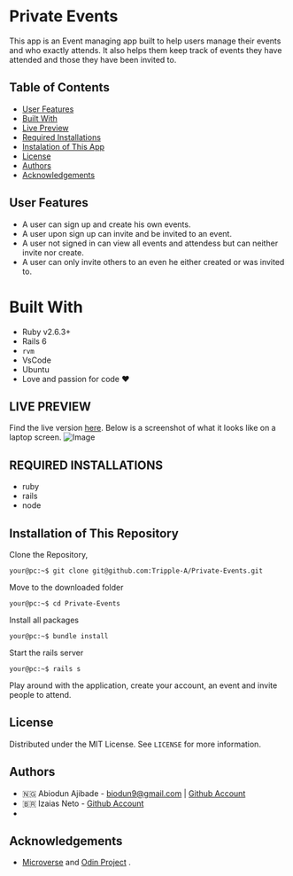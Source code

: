 # Private Events

This app is an Event managing app built to help users manage their events and who exactly attends. It also helps them keep track of events they have attended and those they have been invited to.

## Table of Contents

* [User Features](#user-features)
* [Built With](#built-with)
* [Live Preview](#live-preview)
* [Required Installations](#required-installations)
* [Instalation of This App](#instalation)
* [License](#license)
* [Authors](#authors)
* [Acknowledgements](#acknowledgements)

<!-- User features -->
## User Features
* A user can sign up and create his own events.
* A user upon sign up can invite and be invited to an event.
* A user not signed in can view all events and attendess but can neither invite nor create.
* A user can only invite others to an even he either created or was invited to.

<!-- BUILT WITH -->
# Built With
* Ruby v2.6.3+
* Rails 6
* `rvm`
* VsCode
* Ubuntu
* Love and passion for code ❤️

<!-- LIVE PREVIEW -->
## LIVE PREVIEW
Find the live version [here](https://eventritte.herokuapp.com/).
Below is a screenshot of what it looks like on a laptop screen.
![Image](/app/assets/images/proof.gif)

<!-- REQUIRED INSTALLATION -->
## REQUIRED INSTALLATIONS
* ruby
* rails
* node

<!-- INSTALLATION -->
## Installation of This Repository
Clone the Repository,

```Shell
your@pc:~$ git clone git@github.com:Tripple-A/Private-Events.git
```

Move to the downloaded folder

```Shell
your@pc:~$ cd Private-Events
```

Install all packages

```Shell
your@pc:~$ bundle install
```

Start the rails server

```Shell
your@pc:~$ rails s
```
          
Play around with the application, create your account, an event and invite people to attend.

## License

Distributed under the MIT License. See `LICENSE` for more information.

<!-- AUTHORS -->
## Authors
* 🇳🇬  Abiodun Ajibade - biodun9@gmail.com | [Github Account](https://github.com/Tripple-A)
* 🇧🇷 Izaias Neto - [Github Account](https://www.github.com/izaiasneto4)
*

<!-- ACKNOWLEDGEMENTS -->
## Acknowledgements

* <a href="https://www.microverse.org/"> Microverse</a>  and <a href="https://www.theodinproject.com/"> Odin Project</a> .


                      
